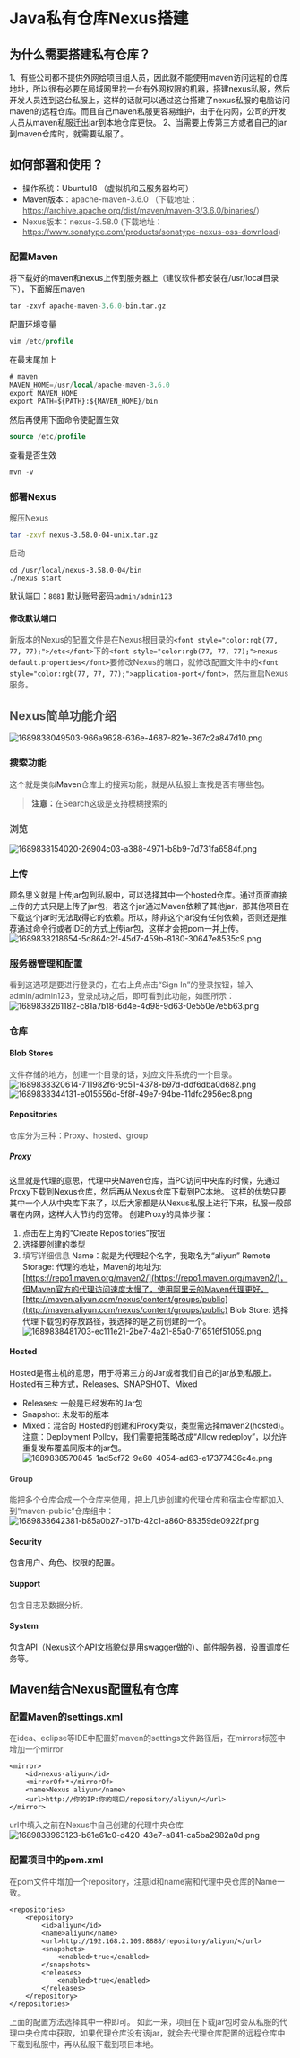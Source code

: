 # Java私有仓库Nexus搭建
## 为什么需要搭建私有仓库？
1、有些公司都不提供外网给项目组人员，因此就不能使用maven访问远程的仓库地址，所以很有必要在局域网里找一台有外网权限的机器，搭建nexus私服，然后开发人员连到这台私服上，这样的话就可以通过这台搭建了nexus私服的电脑访问maven的远程仓库。而且自己maven私服更容易维护，由于在内网，公司的开发人员从maven私服迁出jar到本地仓库更快。
2、当需要上传第三方或者自己的jar到maven仓库时，就需要私服了。
## 如何部署和使用？
+ 操作系统：Ubuntu18 （虚拟机和云服务器均可）
+ Maven版本：<font style="color:rgb(77, 77, 77);">apache-maven-3.6.0 （下载地址：</font>[<font style="color:rgb(77, 77, 77);">https://archive.apache.org/dist/maven/maven-3/3.6.0/binaries/</font>](https://archive.apache.org/dist/maven/maven-3/3.6.0/binaries/)<font style="color:rgb(77, 77, 77);">）</font>
+ <font style="color:rgb(77, 77, 77);">Nexus版本：nexus-3.58.0 (下载地址：</font>[<font style="color:rgb(77, 77, 77);">https://www.sonatype.com/products/sonatype-nexus-oss-download</font>](https://www.sonatype.com/products/sonatype-nexus-oss-download)<font style="color:rgb(77, 77, 77);">)</font>
### 配置Maven
将下载好的maven和nexus上传到服务器上（建议软件都安装在/usr/local目录下），下面解压maven
```sql
tar -zxvf apache-maven-3.6.0-bin.tar.gz
```
配置环境变量
```sql
vim /etc/profile
```
在最末尾加上
```sql
# maven
MAVEN_HOME=/usr/local/apache-maven-3.6.0
export MAVEN_HOME
export PATH=${PATH}:${MAVEN_HOME}/bin
```
然后再使用下面命令使配置生效
```sql
source /etc/profile
```
查看是否生效
```sql
mvn -v
```
### 部署Nexus
<font style="color:rgb(77, 77, 77);">解压Nexus</font>
```bash
tar -zxvf nexus-3.58.0-04-unix.tar.gz
```
<font style="color:rgb(77, 77, 77);">启动</font>
```plain
cd /usr/local/nexus-3.58.0-04/bin
./nexus start
```
默认端口：`8081`
默认账号密码:`admin/admin123`
#### 修改默认端口
<font style="color:rgb(77, 77, 77);">新版本的Nexus的配置文件是在Nexus根目录的</font>`<font style="color:rgb(77, 77, 77);">/etc</font>`<font style="color:rgb(77, 77, 77);">下的</font>`<font style="color:rgb(77, 77, 77);">nexus-default.properties</font>`<font style="color:rgb(77, 77, 77);">要修改Nexus的端口，就修改配置文件中的</font>`<font style="color:rgb(77, 77, 77);">application-port</font>`<font style="color:rgb(77, 77, 77);">，然后重启Nexus服务。</font>
## <font style="color:rgb(77, 77, 77);">Nexus简单功能介绍</font>
![1689838049503-966a9628-636e-4687-821e-367c2a847d10.png](./img/Wo6bycxVTo1cCphM/1689838049503-966a9628-636e-4687-821e-367c2a847d10-840822.png)
### 搜索功能
<font style="color:rgb(77, 77, 77);">这个就是类似</font>Maven<font style="color:rgb(77, 77, 77);">仓库上的搜索功能，就是从私服上查找是否有哪些包。</font>
> **<font style="color:rgb(77, 77, 77);">注意：</font>**<font style="color:rgb(77, 77, 77);">在Search这级是支持模糊搜索的</font>
>
### <font style="color:rgb(77, 77, 77);">浏览</font>
![1689838154020-26904c03-a388-4971-b8b9-7d731fa6584f.png](./img/Wo6bycxVTo1cCphM/1689838154020-26904c03-a388-4971-b8b9-7d731fa6584f-454817.png)
### 上传
顾名思义就是上传jar包到私服中，可以选择其中一个hosted仓库。通过页面直接上传的方式只是上传了jar包，若这个jar通过Maven依赖了其他jar，那其他项目在下载这个jar时无法取得它的依赖。所以，除非这个jar没有任何依赖，否则还是推荐通过命令行或者IDE的方式上传jar包，这样才会把pom一并上传。
![1689838218654-5d864c2f-45d7-459b-8180-30647e8535c9.png](./img/Wo6bycxVTo1cCphM/1689838218654-5d864c2f-45d7-459b-8180-30647e8535c9-817982.png)
### 服务器管理和配置
<font style="color:rgb(77, 77, 77);">看到这选项是要进行登录的，在右上角点击“Sign In”的登录按钮，输入admin/admin123，登录成功之后，即可看到此功能，如图所示：</font>  
![1689838261182-c81a7b18-6d4e-4d98-9d63-0e550e7e5b63.png](./img/Wo6bycxVTo1cCphM/1689838261182-c81a7b18-6d4e-4d98-9d63-0e550e7e5b63-978523.png)
### 仓库
#### Blob Stores
<font style="color:rgb(77, 77, 77);">文件存储的地方，创建一个目录的话，对应文件系统的一个目录。</font>
![1689838320614-711982f6-9c51-4378-b97d-ddf6dba0d682.png](./img/Wo6bycxVTo1cCphM/1689838320614-711982f6-9c51-4378-b97d-ddf6dba0d682-326153.png)
![1689838344131-e015556d-5f8f-49e7-94be-11dfc2956ec8.png](./img/Wo6bycxVTo1cCphM/1689838344131-e015556d-5f8f-49e7-94be-11dfc2956ec8-025357.png)
#### Repositories
<font style="color:rgb(77, 77, 77);">仓库分为三种：Proxy、hosted、group</font>
##### Proxy
这里就是代理的意思，代理中央Maven仓库，当PC访问中央库的时候，先通过Proxy下载到Nexus仓库，然后再从Nexus仓库下载到PC本地。
这样的优势只要其中一个人从中央库下来了，以后大家都是从Nexus私服上进行下来，私服一般部署在内网，这样大大节约的宽带。
创建Proxy的具体步骤：
1. 点击左上角的“Create Repositories”按钮
2. 选择要创建的类型
3. <font style="color:rgb(77, 77, 77);">填写详细信息</font>
Name：就是为代理起个名字，我取名为“aliyun” Remote Storage: 代理的地址，Maven的地址为: [https://repo1.maven.org/maven2/](https://repo1.maven.org/maven2/)，但Maven官方的代理访问速度太慢了，使用阿里云的Maven代理更好，[http://maven.aliyun.com/nexus/content/groups/public](http://maven.aliyun.com/nexus/content/groups/public) Blob Store: 选择代理下载包的存放路径，我选择的是之前创建的一个。
![1689838481703-ec111e21-2be7-4a21-85a0-716516f51059.png](./img/Wo6bycxVTo1cCphM/1689838481703-ec111e21-2be7-4a21-85a0-716516f51059-499808.png)
#### Hosted
Hosted是宿主机的意思，用于将第三方的Jar或者我们自己的jar放到私服上。Hosted有三种方式，Releases、SNAPSHOT、Mixed
+ Releases: 一般是已经发布的Jar包
+ Snapshot: 未发布的版本
+ Mixed：混合的
Hosted的创建和Proxy类似，类型需选择maven2(hosted)。注意：Deployment Pollcy，我们需要把策略改成“Allow redeploy”，以允许重复发布覆盖同版本的jar包。
![1689838570845-1ad5cf72-9e60-4054-ad63-e17377436c4e.png](./img/Wo6bycxVTo1cCphM/1689838570845-1ad5cf72-9e60-4054-ad63-e17377436c4e-516082.png)
#### **<font style="color:rgb(77, 77, 77);">Group</font>**
<font style="color:rgb(77, 77, 77);">能把多个仓库合成一个仓库来使用，把上几步创建的代理仓库和宿主仓库都加入到“maven-public”仓库组中：</font>
![1689838642381-b85a0b27-b17b-42c1-a860-88359de0922f.png](./img/Wo6bycxVTo1cCphM/1689838642381-b85a0b27-b17b-42c1-a860-88359de0922f-745054.png)
#### Security
包含用户、角色、权限的配置。
#### Support
<font style="color:rgb(77, 77, 77);">包含日志及数据分析。</font>
#### System
包含API（Nexus这个API文档貌似是用swagger做的）、邮件服务器，设置调度任务等。
## Maven结合Nexus配置私有仓库
### 配置Maven的settings.xml
<font style="color:rgb(77, 77, 77);">在idea、eclipse等IDE中配置好maven的settings文件路径后，在mirrors标签中增加一个mirror</font>
```plain
<mirror>
    <id>nexus-aliyun</id>
    <mirrorOf>*</mirrorOf>
    <name>Nexus aliyun</name>
    <url>http://你的IP:你的端口/repository/aliyun/</url>
</mirror>
```
<font style="color:rgb(77, 77, 77);">url中填入之前在Nexus中自己创建的代理中央仓库</font>
![1689838963123-b61e61c0-d420-43e7-a841-ca5ba2982a0d.png](./img/Wo6bycxVTo1cCphM/1689838963123-b61e61c0-d420-43e7-a841-ca5ba2982a0d-891399.png)
### 配置项目中的pom.xml
<font style="color:rgb(77, 77, 77);">在pom文件中增加一个repository，注意id和name需和代理中央仓库的Name一致。</font>
```plain
<repositories>
	<repository>
		<id>aliyun</id>
		<name>aliyun</name>
		<url>http://192.168.2.109:8888/repository/aliyun/</url>
		<snapshots>
			<enabled>true</enabled>
		</snapshots>
		<releases>
			<enabled>true</enabled>
		</releases>
	</repository>
</repositories>
```
<font style="color:rgb(77, 77, 77);">上面的配置方法选择其中一种即可。</font>
<font style="color:rgb(77, 77, 77);">如此一来，项目在下载jar包时会从私服的代理中央仓库中获取，如果代理仓库没有该jar，就会去代理仓库配置的远程仓库中下载到私服中，再从私服下载到项目本地。</font>
